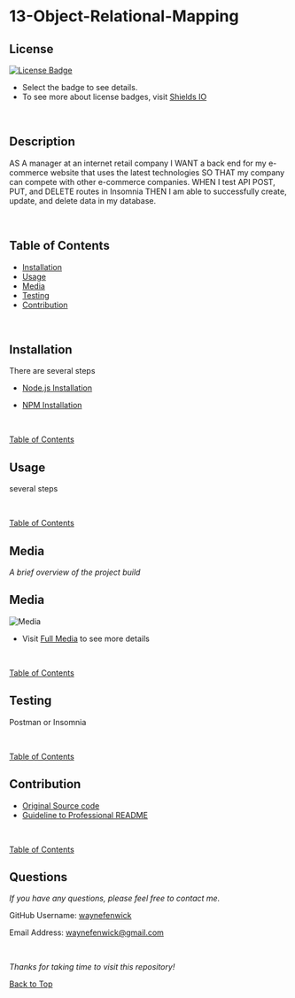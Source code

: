 

# 13-Object-Relational-Mapping

## License
[![License Badge](https://img.shields.io/badge/license-mit-green?style=plastic)](https://choosealicense.com/licenses/mit/)&nbsp;

* Select the badge to see details.
* To see more about license badges, visit [Shields IO](https://shields.io/category/license)

&nbsp;

## Description
AS A manager at an internet retail company I WANT a back end for my e-commerce website that uses the latest technologies SO THAT my company can compete with other e-commerce companies. WHEN I test API POST, PUT, and DELETE routes in Insomnia THEN I am able to successfully create, update, and delete data in my database.

&nbsp;

## Table of Contents

 * [Installation](#installation)
 * [Usage](#usage)
 * [Media](#media)
 * [Testing](#testing)
 * [Contribution](#contribution)
 

&nbsp;

## Installation

There are several steps

* [Node.js Installation](https://nodejs.org/en)

* [NPM Installation](https://docs.npmjs.com/cli/v8/commands/npm-install)

&nbsp;

[Table of Contents](#table-of-contents)



## Usage

several steps

&nbsp;

[Table of Contents](#table-of-contents)



## Media
_A brief overview of the project build_
&nbsp;

## Media

![Media](./develop/graphics/testing)

* Visit [Full Media](https://drive.google.com/file/d/1RP5O_m4o5pA8fouVVtnfsFCCwfmUrG7Y/view) to see more details

&nbsp;

[Table of Contents](#table-of-contents)



## Testing

Postman or Insomnia

&nbsp;

[Table of Contents](#table-of-contents)



## Contribution



* [Original Source code](https://github.com/coding-boot-camp/potential-enigma)
* [Guideline to Professional README](https://coding-boot-camp.github.io/full-stack/github/professional-readme-guide)

&nbsp;

[Table of Contents](#table-of-contents)



## Questions

_If you have any questions, please feel free to contact me._

GitHub Username: [waynefenwick](https://github.com/waynefenwick)

Email Address: <a href="mailto:waynefenwick@gmail.com">waynefenwick@gmail.com</a>

&nbsp;

_Thanks for taking time to visit this repository!_

[Back to Top](#)

